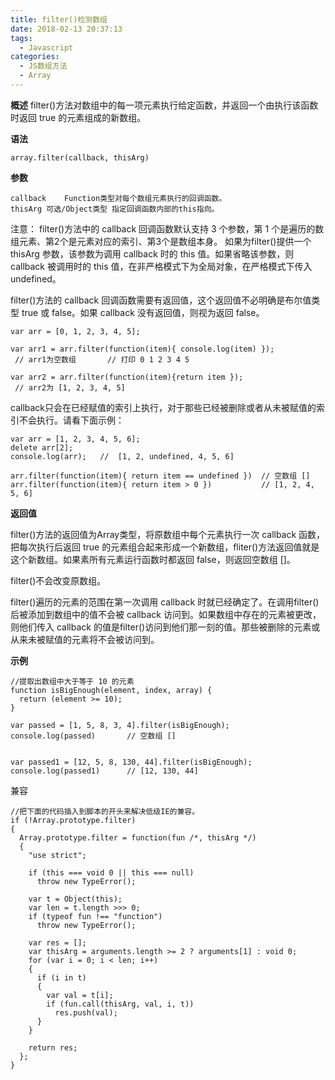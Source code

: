 ```yaml
---
title: filter()检测数组
date: 2018-02-13 20:37:13
tags:
  - Javascript
categories:
  - JS数组方法
  - Array
---
```



**概述**
filter()方法对数组中的每一项元素执行给定函数，并返回一个由执行该函数时返回 true 的元素组成的新数组。

**语法**

```
array.filter(callback, thisArg)
```

**参数**

```
callback	Function类型对每个数组元素执行的回调函数。
thisArg	可选/Object类型 指定回调函数内部的this指向。

```

注意： 
filter()方法中的 callback 回调函数默认支持 3 个参数，第 1 个是遍历的数组元素、第2个是元素对应的索引、第3个是数组本身。
如果为filter()提供一个 thisArg 参数，该参数为调用 callback 时的 this 值。如果省略该参数，则 callback 被调用时的 this 值，在非严格模式下为全局对象，在严格模式下传入undefined。

filter()方法的 callback 回调函数需要有返回值，这个返回值不必明确是布尔值类型 true 或 false。如果 callback 没有返回值，则视为返回 false。

```
var arr = [0, 1, 2, 3, 4, 5];

var arr1 = arr.filter(function(item){ console.log(item) });
 // arr1为空数组       // 打印 0 1 2 3 4 5

var arr2 = arr.filter(function(item){return item });
 // arr2为 [1, 2, 3, 4, 5]
```

callback只会在已经赋值的索引上执行，对于那些已经被删除或者从未被赋值的索引不会执行。请看下面示例：

```
var arr = [1, 2, 3, 4, 5, 6];
delete arr[2];
console.log(arr);   //  [1, 2, undefined, 4, 5, 6]

arr.filter(function(item){ return item == undefined })  // 空数组 []
arr.filter(function(item){ return item > 0 })           // [1, 2, 4, 5, 6]
```

**返回值**

filter()方法的返回值为Array类型，将原数组中每个元素执行一次 callback 函数，把每次执行后返回 true 的元素组合起来形成一个新数组，fliter()方法返回值就是这个新数组。如果素所有元素运行函数时都返回 false，则返回空数组 []。

filter()不会改变原数组。

filter()遍历的元素的范围在第一次调用 callback 时就已经确定了。在调用filter()后被添加到数组中的值不会被 callback 访问到。如果数组中存在的元素被更改，则他们传入 callback 的值是filter()访问到他们那一刻的值。那些被删除的元素或从来未被赋值的元素将不会被访问到。

**示例**

```
//提取出数组中大于等于 10 的元素
function isBigEnough(element, index, array) {
  return (element >= 10);
}

var passed = [1, 5, 8, 3, 4].filter(isBigEnough);
console.log(passed)       // 空数组 []


var passed1 = [12, 5, 8, 130, 44].filter(isBigEnough);
console.log(passed1)      // [12, 130, 44] 
```

兼容

```
//把下面的代码插入到脚本的开头来解决低级IE的兼容。
if (!Array.prototype.filter)
{
  Array.prototype.filter = function(fun /*, thisArg */)
  {
    "use strict";

    if (this === void 0 || this === null)
      throw new TypeError();

    var t = Object(this);
    var len = t.length >>> 0;
    if (typeof fun !== "function")
      throw new TypeError();

    var res = [];
    var thisArg = arguments.length >= 2 ? arguments[1] : void 0;
    for (var i = 0; i < len; i++)
    {
      if (i in t)
      {
        var val = t[i];
        if (fun.call(thisArg, val, i, t))
          res.push(val);
      }
    }

    return res;
  };
}
```